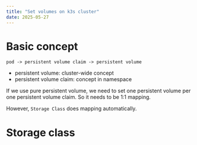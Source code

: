```yaml
---
title: "Set volumes on k3s cluster"
date: 2025-05-27
---
```


# Basic concept
`pod -> persistent volume claim -> persistent volume`  
  
- persistent volume: cluster-wide concept
- persistent volume claim: concept in namespace
  
If we use pure persistent volume, we need to set one persistent volume per one persistent volume claim. So it needs to be 1:1 mapping.  
  
However, `Storage Class` does mapping automatically.  
  
# Storage class
